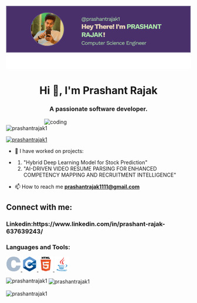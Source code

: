 ![logo](https://github.com/prashantrajak1/prashantrajak1/blob/main/image.png)
<h1 align="center">Hi 👋, I'm Prashant Rajak</h1>
<h3 align="center">A passionate software developer.</h3>

<img align="right" alt="coding" width="400" src="https://cdn.dribbble.com/users/926537/screenshots/4502924/python-2.gif">

<p align="left"> <img src="https://komarev.com/ghpvc/?username=prashantrajak1&label=Profile%20views&color=0e75b6&style=flat" alt="prashantrajak1" /> </p>

<p align="left"> <a href="https://github.com/ryo-ma/github-profile-trophy"><img src="https://github-profile-trophy.vercel.app/?username=prashantrajak1" alt="prashantrajak1" /></a> </p>

- 🔭 I have worked on projects:
- 1. "Hybrid Deep Learning Model for Stock Prediction"
  2. "AI-DRIVEN VIDEO RESUME PARSING FOR ENHANCED COMPETENCY MAPPING AND RECRUITMENT INTELLIGENCE" 

- 📫 How to reach me **prashantrajak1111@gmail.com**

<h2 align="left">Connect with me:</h2>
<h3 align="left">Linkedin:https://www.linkedin.com/in/prashant-rajak-637639243/ </h3>
<p align="left">
</p>

<h3 align="left">Languages and Tools:</h3>
<p align="left"> <a href="https://www.cprogramming.com/" target="_blank" rel="noreferrer"> <img src="https://raw.githubusercontent.com/devicons/devicon/master/icons/c/c-original.svg" alt="c" width="40" height="40"/> </a> <a href="https://www.w3schools.com/cpp/" target="_blank" rel="noreferrer"> <img src="https://raw.githubusercontent.com/devicons/devicon/master/icons/cplusplus/cplusplus-original.svg" alt="cplusplus" width="40" height="40"/> </a> <a href="https://www.w3.org/html/" target="_blank" rel="noreferrer"> <img src="https://raw.githubusercontent.com/devicons/devicon/master/icons/html5/html5-original-wordmark.svg" alt="html5" width="40" height="40"/> </a> <a href="https://www.java.com" target="_blank" rel="noreferrer"> <img src="https://raw.githubusercontent.com/devicons/devicon/master/icons/java/java-original.svg" alt="java" width="40" height="40"/> </a> </p>

<p><img align="left" src="https://github-readme-stats.vercel.app/api/top-langs?username=prashantrajak1&show_icons=true&locale=en&layout=compact" alt="prashantrajak1" /></p>

<p>&nbsp;<img align="center" src="https://github-readme-stats.vercel.app/api?username=prashantrajak1&show_icons=true&locale=en" alt="prashantrajak1" /></p>

<p><img align="center" src="https://github-readme-streak-stats.herokuapp.com/?user=prashantrajak1&" alt="prashantrajak1" /></p>
